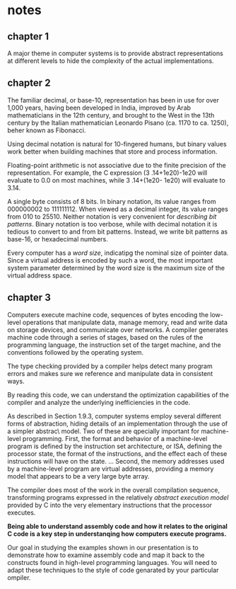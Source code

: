 # notes

## chapter 1

A major theme in computer systems is to provide abstract representations at different levels to hide the complexity of the actual implementations.

## chapter 2

The familiar decimal, or base-10, representation has been in use for over 1,000 years, having been developed in India, improved by Arab mathematicians in the 12th century, and brought to the West in the 13th century by the Italian mathematician Leonardo Pisano (ca. 1170 to ca. 1250), beher known as Fibonacci.

Using decimal notation is natural for 10-fingered humans, but binary values work better when building machines that store and process information.

Floating-point arithmetic is not associative due to the finite precision of the representation. For example, the C expression (3 .14+1e20)-1e20 will evaluate to 0.0 on most machines, while 3 .14+(1e20- 1e20) will evaluate to 3.14.

A single byte consists of 8 bits. In binary notation, its value ranges from 000000002 to 111111112. When viewed as a decimal integer, its value ranges from 010 to 25510. Neither notation is very convenient for *describing bit patterns*. Binary notation is too verbose, while with decimal notation it is tedious to convert to and from bit patterns. Instead, we write bit patterns as base-16, or hexadecimal numbers.

Every computer has a *word size*, indicatipg the nominal size of pointer data. Since a virtual address is encoded by such a word, the most important system parameter determined by the word size is the maximum size of the virtual address space.

## chapter 3

Computers execute machine code, sequences of bytes encoding the low-level operations that manipulate data, manage memory, read and write data on storage devices, and communicate over networks. A compiler generates machine code through a series of stages, based on the rules of the programming language, the instruction set of the target machine, and the conventions followed by the operating system.

The type checking provided by a compiler helps detect many program errors and makes sure we reference and manipulate data in consistent ways.

By reading this code, we can understand the optimization capabilities of the compiler and analyze the underlying inefficiencies in the code.

As described in Section 1.9.3, computer systems employ several different forms of abstraction, hiding details of an implementation through the use of a simpler abstrac\ model. Two of these are qpecially important for machine-level programming. First, the format and behavior of a machine-level program is defined by the instruction set architecture, or ISA, defining the processor state, the format of the instructions, and the effect each of these instructions will have on the state. ... Second, the memory addresses used by a machine-level program are virtual addresses, providing a memory model that appears to be a very large byte array.

The compiler does most of the work in the overall compilation sequence, transforming programs expressed in the relatively *abstract execution model* provided by C into the very elementary instructions that the processor executes.

**Being able to understand assembly code and how it relates to the original C code is a key step in understanqing how computers execute programs.**

Our goal in studying the examples shown in our presentation is to demonstrate how to examine assembly code and map it back to the constructs found in high-level programming languages. You will need to adapt these techniques to the style of code genarated by your particular ompiler.
